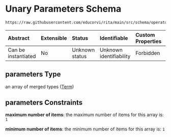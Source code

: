 # Unary Parameters Schema

```txt
https://raw.githubusercontent.com/educorvi/rita/main/src/schema/operator.json#/oneOf/1/properties/parameters
```



| Abstract            | Extensible | Status         | Identifiable            | Custom Properties | Additional Properties | Access Restrictions | Defined In                                                              |
| :------------------ | :--------- | :------------- | :---------------------- | :---------------- | :-------------------- | :------------------ | :---------------------------------------------------------------------- |
| Can be instantiated | No         | Unknown status | Unknown identifiability | Forbidden         | Allowed               | none                | [operator.json*](../../src/schema/operator.json "open original schema") |

## parameters Type

an array of merged types ([Term](term.md))

## parameters Constraints

**maximum number of items**: the maximum number of items for this array is: `1`

**minimum number of items**: the minimum number of items for this array is: `1`
